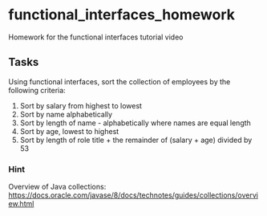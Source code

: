 # functional_interfaces_homework
Homework for the functional interfaces tutorial video


## Tasks
Using functional interfaces, sort the collection of employees by the following criteria:

1. Sort by salary from highest to lowest
2. Sort by name alphabetically
3. Sort by length of name - alphabetically where names are equal length
4. Sort by age, lowest to highest
5. Sort by length of role title + the remainder of (salary + age) divided by 53


### Hint
Overview of Java collections: https://docs.oracle.com/javase/8/docs/technotes/guides/collections/overview.html
